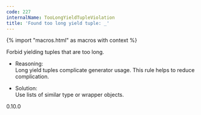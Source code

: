 ```yaml
---
code: 227
internalName: TooLongYieldTupleViolation
title: 'Found too long yield tuple: _'
---
```


{% import "macros.html" as macros with context %}

Forbid yielding tuples that are too long.

  - Reasoning:  
    Long yield tuples complicate generator usage. This rule helps to
    reduce complication.

  - Solution:  
    Use lists of similar type or wrapper objects.

<div class="versionadded">

0.10.0

</div>